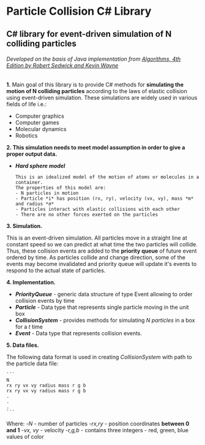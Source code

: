 # Particle Collision C# Library
## C# library for event-driven simulation of N colliding particles
###### Developed on the basis of Java implementation from [Algorithms, 4th Edition by Robert Sedwick and Kevin Wayne](https://algs4.cs.princeton.edu/61event/)

**1.** Main goal of this library is to provide C# methods for **simulating the motion of N colliding particles** according to the laws of elastic collision using event-driven simulation.
  These simulations are widely used in various fields of life i.e.:
  - Computer graphics
  - Computer games
  - Molecular dynamics
  - Robotics

**2. This simulation needs to meet model assumption in order to give a proper output data.**
  - ***Hard sphere model***
    ```
    This is an idealized model of the motion of atoms or molecules in a container.
    The properties of this model are:
    - N particles in motion
    - Particle *i* has position (rx, ry), velocity (vx, vy), mass *m* and radius *σ*
    - Particles interact with elastic collisions with each other
    - There are no other forces exerted on the particles
    ```
    
**3. Simulation.**

  This is an event-driven simulation. All particles move in a straight line at constant speed so we can predict at what time the two particles will collide. 
  Thus, these collision events are added to the **priority queue** of future event ordered by time. As particles collide and change direction, some of the events may   become invalidated and priority queue will update it's events to respond to the actual state of particles.

**4. Implementation.**
  - ***PriorityQueue*** - generic data structure of type Event allowing to order collision events by time
  - ***Particle*** - Data type that represents single particle moving in the unit box
  - ***CollisionSystem*** - provides methods for simulating *N particles* in a box for a *t* time
  - ***Event*** - Data type that represents collision events.
  
**5. Data files.**

  The following data format is used in creating *CollisionSystem* with path to the particle data file:
  
    ```
    N
    rx ry vx vy radius mass r g b
    rx ry vx vy radius mass r g b
    .
    .
    .
    ```
    
  Where:
    -*N* - number of particles
    -*rx,ry* - position coordinates **between 0 and 1**
    -*vx, vy* - velocity
    -*r,g,b* - contains three integers - red, green, blue values of color
